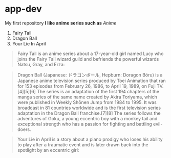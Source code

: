 # app-dev
My first repository
**I like anime series such as**
*Anime*
1. Fairy Tail
2. Dragon Ball
3. Your Lie In April

> Fairy Tail is an anime series about a 17-year-old girl named Lucy who joins the Fairy Tail wizard guild and befriends the powerful wizards Natsu, Gray, and Erza:

> Dragon Ball (Japanese: ドラゴンボール, Hepburn: Doragon Bōru) is a Japanese anime television series produced by Toei Animation that ran for 153 episodes from February 26, 1986, to April 19, 1989, on Fuji TV.[4][5][6] The series is an adaptation of the first 194 chapters of the manga series of the same name created by Akira Toriyama, which were published in Weekly Shōnen Jump from 1984 to 1995. It was broadcast in 81 countries worldwide and is the first television series adaptation in the Dragon Ball franchise.[7][8] The series follows the adventures of Goku, a young eccentric boy with a monkey tail and exceptional strength who has a passion for fighting and battling evil-doers.

> Your Lie in April is a story about a piano prodigy who loses his ability to play after a traumatic event and is later drawn back into the spotlight by an eccentric girl:
